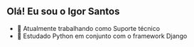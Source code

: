 ## Olá! Eu sou o Igor Santos

- 🔭 Atualmente trabalhando como Suporte técnico
- 🌱 Estudado Python em conjunto com o framework Django


